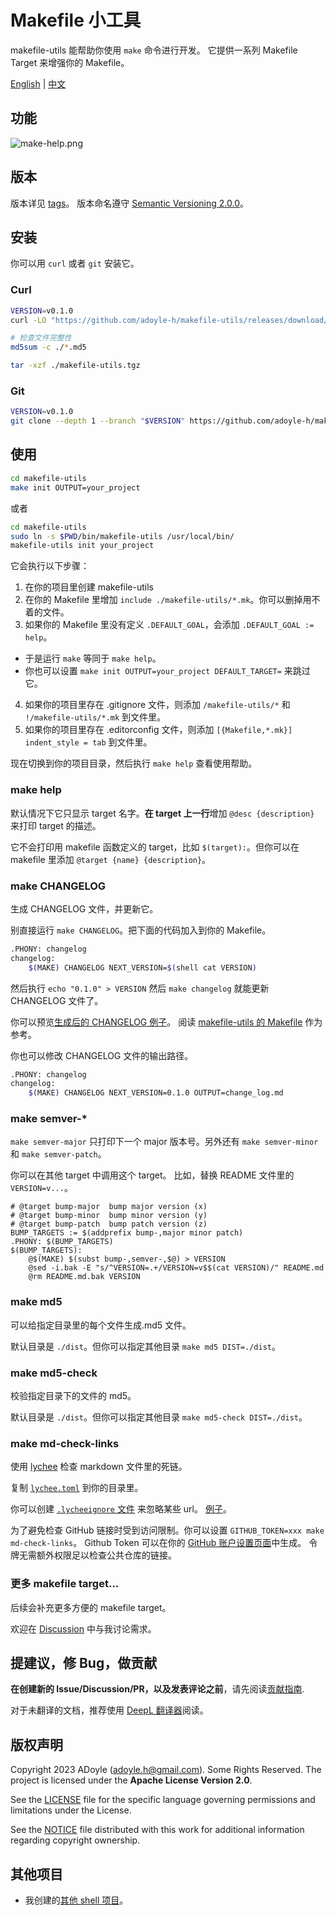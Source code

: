 # Makefile 小工具

makefile-utils 能帮助你使用 `make` 命令进行开发。
它提供一系列 Makefile Target 来增强你的 Makefile。

[English](./README.md) | [中文](./README.zh.md)

## 功能

![make-help.png](https://media.githubusercontent.com/media/adoyle-h/_imgs/master/github/makefile-utils/make-help.png)

## 版本

版本详见 [tags][]。
版本命名遵守 [Semantic Versioning 2.0.0](http://semver.org/spec/v2.0.0.html)。

## 安装

你可以用 `curl` 或者 `git` 安装它。

### Curl

```sh
VERSION=v0.1.0
curl -LO "https://github.com/adoyle-h/makefile-utils/releases/download/$VERSION/makefile-utils.tgz{,.md5}"

# 检查文件完整性
md5sum -c ./*.md5

tar -xzf ./makefile-utils.tgz
```

### Git

```sh
VERSION=v0.1.0
git clone --depth 1 --branch "$VERSION" https://github.com/adoyle-h/makefile-utils.git
```

## 使用
<!-- editorconfig-checker-disable -->

```sh
cd makefile-utils
make init OUTPUT=your_project
```

或者

```sh
cd makefile-utils
sudo ln -s $PWD/bin/makefile-utils /usr/local/bin/
makefile-utils init your_project
```

它会执行以下步骤：

1. 在你的项目里创建 makefile-utils
2. 在你的 Makefile 里增加 `include ./makefile-utils/*.mk`。你可以删掉用不着的文件。
3. 如果你的 Makefile 里没有定义 `.DEFAULT_GOAL`，会添加 `.DEFAULT_GOAL := help`。
  - 于是运行 `make` 等同于 `make help`。
  - 你也可以设置 `make init OUTPUT=your_project DEFAULT_TARGET=` 来跳过它。
4. 如果你的项目里存在 .gitignore 文件，则添加 `/makefile-utils/*` 和 `!/makefile-utils/*.mk` 到文件里。
5. 如果你的项目里存在 .editorconfig 文件，则添加 `[{Makefile,*.mk}] indent_style = tab` 到文件里。

现在切换到你的项目目录，然后执行 `make help` 查看使用帮助。

### make help

默认情况下它只显示 target 名字。**在 target 上一行**增加 `@desc {description}` 来打印 target 的描述。

它不会打印用 makefile 函数定义的 target，比如 `$(target):`。但你可以在 makefile 里添加 `@target {name} {description}`。

### make CHANGELOG

生成 CHANGELOG 文件，并更新它。

别直接运行 `make CHANGELOG`。把下面的代码加入到你的 Makefile。

```sh
.PHONY: changelog
changelog:
	$(MAKE) CHANGELOG NEXT_VERSION=$(shell cat VERSION)
```

然后执行 `echo "0.1.0" > VERSION` 然后 `make changelog` 就能更新 CHANGELOG 文件了。

你可以预览[生成后的 CHANGELOG 例子](./CHANGELOG.md)。
阅读 [makefile-utils 的 Makefile](./Makefile) 作为参考。

你也可以修改 CHANGELOG 文件的输出路径。

```sh
.PHONY: changelog
changelog:
	$(MAKE) CHANGELOG NEXT_VERSION=0.1.0 OUTPUT=change_log.md
```

### make semver-*

`make semver-major` 只打印下一个 major 版本号。另外还有 `make semver-minor` 和 `make semver-patch`。

你可以在其他 target 中调用这个 target。
比如，替换 README 文件里的 `VERSION=v...`。

```make
# @target bump-major  bump major version (x)
# @target bump-minor  bump minor version (y)
# @target bump-patch  bump patch version (z)
BUMP_TARGETS := $(addprefix bump-,major minor patch)
.PHONY: $(BUMP_TARGETS)
$(BUMP_TARGETS):
	@$(MAKE) $(subst bump-,semver-,$@) > VERSION
	@sed -i.bak -E "s/^VERSION=.+/VERSION=v$$(cat VERSION)/" README.md
	@rm README.md.bak VERSION
```

### make md5

可以给指定目录里的每个文件生成.md5 文件。

默认目录是 `./dist`。但你可以指定其他目录 `make md5 DIST=./dist`。

### make md5-check

校验指定目录下的文件的 md5。

默认目录是 `./dist`。但你可以指定其他目录 `make md5-check DIST=./dist`。

### make md-check-links

使用 [lychee](https://github.com/lycheeverse/lychee) 检查 markdown 文件里的死链。

复制 [`lychee.toml`](./lychee.toml) 到你的目录里。

你可以创建 [`.lycheeignore` 文件](https://github.com/lycheeverse/lychee#ignoring-links) 来忽略某些 url。 [例子](https://github.com/lycheeverse/lychee/blob/7e0b9e2c68118202ad75ffd3de0e113c5d5b7137/fixtures/ignore/.lycheeignore)。

为了避免检查 GitHub 链接时受到访问限制。你可以设置 `GITHUB_TOKEN=xxx make md-check-links`。
Github Token 可以在你的 [GitHub 账户设置页面](https://github.com/settings/tokens)中生成。
令牌无需额外权限足以检查公共仓库的链接。

### 更多 makefile target...

后续会补充更多方便的 makefile target。

欢迎在 [Discussion](https://github.com/adoyle-h/makefile-utils/discussions) 中与我讨论需求。

## 提建议，修 Bug，做贡献

**在创建新的 Issue/Discussion/PR，以及发表评论之前**，请先阅读[贡献指南](https://gcg.adoyle.me/CONTRIBUTING.zh).

对于未翻译的文档，推荐使用 [DeepL 翻译器](https://www.deepl.com/translator)阅读。

## 版权声明

Copyright 2023 ADoyle (adoyle.h@gmail.com). Some Rights Reserved.
The project is licensed under the **Apache License Version 2.0**.

See the [LICENSE][] file for the specific language governing permissions and limitations under the License.

See the [NOTICE][] file distributed with this work for additional information regarding copyright ownership.

## 其他项目

- 我创建的[其他 shell 项目](https://github.com/adoyle-h?tab=repositories&q=&type=source&language=shell&sort=stargazers)。


<!-- links -->

[tags]: https://github.com/adoyle-h/makefile-utils/tags
[LICENSE]: ./LICENSE
[NOTICE]: ./NOTICE
